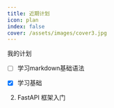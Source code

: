 ```yaml
---
title: 近期计划
icon: plan
index: false
cover: /assets/images/cover3.jpg
---
```


我的计划
-[ ] 学习markdown基础语法
- [x] 学习基础








2. FastAPI 框架入门



